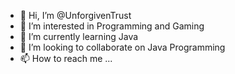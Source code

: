 - 👋 Hi, I’m @UnforgivenTrust
- 👀 I’m interested in Programming and Gaming
- 🌱 I’m currently learning Java
- 💞️ I’m looking to collaborate on Java Programming
- 📫 How to reach me ...

<!---
UnforgivenTrust/UnforgivenTrust is a ✨ special ✨ repository because its `README.md` (this file) appears on your GitHub profile.
You can click the Preview link to take a look at your changes.
--->
